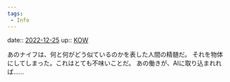 ```yaml
---
tags:
 - Info
---
```


date:: [2022-12-25](/Daily_Note/2022-12-25.md)
up:: [KOW](Bar/Novel/Nacaria/KOW.md)

あのナイフは、何と何がどう似ているのかを表した人間の精髄だ。
それを物体にしてしまった。これはとても不味いことだ。
あの働きが、AIに取り込まれれば……
